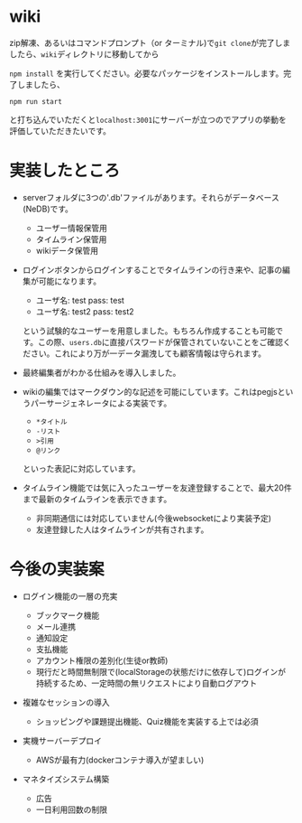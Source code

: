 # wiki

zip解凍、あるいはコマンドプロンプト（or ターミナル)で`git clone`が完了しましたら、`wiki`ディレクトリに移動してから

`npm install`
を実行してください。必要なパッケージをインストールします。完了しましたら、

`npm run start`

と打ち込んでいただくと`localhost:3001`にサーバーが立つのでアプリの挙動を評価していただきたいです。

# 実装したところ

- serverフォルダに3つの'.db'ファイルがあります。それらがデータベース(NeDB)です。
  - ユーザー情報保管用
  - タイムライン保管用
  - wikiデータ保管用
- ログインボタンからログインすることでタイムラインの行き来や、記事の編集が可能になります。
  - ユーザ名: test pass: test
  - ユーザ名: test2 pass: test2
  
  という試験的なユーザーを用意しました。もちろん作成することも可能です。この際、`users.db`に直接パスワードが保管されていないことをご確認ください。これにより万が一データ漏洩しても顧客情報は守られます。
- 最終編集者がわかる仕組みを導入しました。
- wikiの編集ではマークダウン的な記述を可能にしています。これはpegjsというパーサージェネレータによる実装です。
  - `*タイトル`
  - `-リスト`
  - `>引用`
  - `@リンク`
  
  といった表記に対応しています。
- タイムライン機能では気に入ったユーザーを友達登録することで、最大20件まで最新のタイムラインを表示できます。
  - 非同期通信には対応していません(今後websocketにより実装予定)
  - 友達登録した人はタイムラインが共有されます。
  
# 今後の実装案

- ログイン機能の一層の充実
  - ブックマーク機能
  - メール連携
  - 通知設定
  - 支払機能
  - アカウント権限の差別化(生徒or教師)
  - 現行だと時間無制限で(localStorageの状態だけに依存して)ログインが持続するため、一定時間の無リクエストにより自動ログアウト
  
- 複雑なセッションの導入
  - ショッピングや課題提出機能、Quiz機能を実装する上では必須
  
- 実機サーバーデプロイ
  - AWSが最有力(dockerコンテナ導入が望ましい)
 
- マネタイズシステム構築
  - 広告
  - 一日利用回数の制限
  
  
  
  
